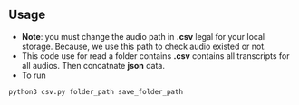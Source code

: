 ## Usage
* **Note**: you must change the audio path in **.csv** legal for your local storage. Because, we use this path to check audio existed or not.
* This code use for read a folder contains **.csv** contains all transcripts for all audios. Then concatnate **json** data.
* To run
```
python3 csv.py folder_path save_folder_path
```